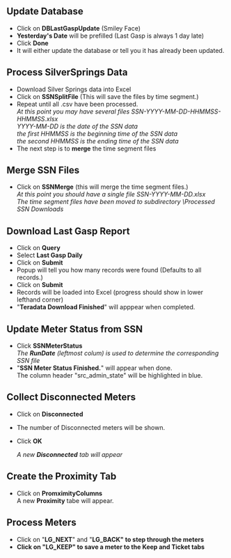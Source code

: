 <h2>Update Database</h2>

- Click on <b>DBLastGaspUpdate</b> (Smiley Face)
- <b>Yesterday's Date</b> will be prefilled (Last Gasp is always 1 day late)
- Click <b>Done</b>
- It will either update the database or tell you it has already been updated.

<h2>Process SilverSprings Data</h2>

- Download Silver Springs data into Excel
- Click on <b>SSNSplitFile</b> (This will save the files by time segment.)
- Repeat until all .csv have been processed.  
  <em>At this point you may have several files SSN-YYYY-MM-DD-HHMMSS-HHMMSS.xlsx  
  YYYY-MM-DD is the date of the SSN data  
  the first HHMMSS is the beginning time of the SSN data  
  the second HHMMSS is the ending time of the SSN data</em>
- The next step is to <b>merge</b> the time segment files


<h2>Merge SSN Files</h2>

- Click on <b>SSNMerge</b> (this will merge the time segment files.)  
  <em>At this point you should have a single file SSN-YYYY-MM-DD.xlsx  
  The time segment files have been moved to subdirectory \Processed SSN Downloads</em>

<h2>Download Last Gasp Report</h2>

- Click on <b>Query</b>
- Select <b>Last Gasp Daily</b>
- Click on <b>Submit</b>
- Popup will tell you how many records were found (Defaults to all records.)
- Click on <b>Submit</b>
- Records will be loaded into Excel (progress should show in lower lefthand corner)
- "<b>Teradata Download Finished</b>" will apppear when completed.

<h2>Update Meter Status from SSN</h2>

- Click <b>SSNMeterStatus</b>  
  <em>The <b>RunDate</b> (leftmost colum) is used to determine the corresponding SSN file</em>
- "<b>SSN Meter Status Finished.</b>" will appear when done.  
  The column header "src_admin_state" will be highlighted in blue.
  
<h2>Collect Disconnected Meters</h2>

- Click on <b>Disconnected</b>
- The number of Disconnected meters will be shown.
- Click <b>OK</b>

  <em>A new <b>Disconnected</b> tab will appear</em>

<h2>Create the Proximity Tab</h2>

- Click on <b>PromximityColumns</b>  
  A new <b>Proximity</b> tabe will appear.
  
<h2>Process Meters</h2>

- Click on "<b>LG_NEXT</b>" and "<b>LG_BACK" to step through the meters
- Click on "<b>LG_KEEP</b>" to save a meter to the <b>Keep</b> and <b>Ticket</b> tabs

  
  
<h2>
